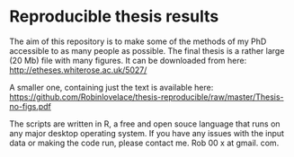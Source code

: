 # Reproducible thesis results

The aim of this repository is to make some of the methods of my PhD accessible to as many people as possible.
The final thesis is a rather large (20 Mb) file with many figures. It can be downloaded from here:  http://etheses.whiterose.ac.uk/5027/

A smaller one, containing just the text is available here: https://github.com/Robinlovelace/thesis-reproducible/raw/master/Thesis-no-figs.pdf 

The scripts are written in R, a free and open souce language that runs on any major desktop operating system. 
If you have any issues with the input data or making the code run, please contact me. Rob 00 x at gmail. com.

